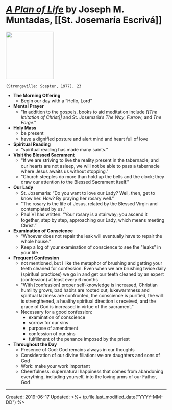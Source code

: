 
# [*A Plan of Life*](https://scepterpublishers.org/collections/free-catholic-booklets/products/a-plan-of-life) by Joseph M. Muntadas, [[St. Josemaría Escrivá]]

<img src="https://i.shgcdn.com/f5042cc2-11f6-445c-8256-916c191b3072/-/format/auto/-/preview/3000x3000/-/quality/lighter/" width=150>

`(Strongsville: Scepter, 1977), 23`

- **The Morning Offering**
  - Begin our day with a “Hello, Lord”
- **Mental Prayer**
  - "In addition to the gospels, books to aid meditation include *[[The Imitation of Christ]]* and St. Josemaria’s *The Way*, *Furrow*, and *The Forge*."
- **Holy Mass**
  - be present
  - have a dignified posture and alert mind and heart full of love
- **Spiritual Reading**
  - “spiritual reading has made many saints.”
- **Visit the Blessed Sacrament**
  - "If we are striving to live the reality present in the tabernacle, and our hearts are not asleep, we will not be able to pass a tabernacle where Jesus awaits us without stopping."
  - "Church steeples do more than hold up the bells and the clock; they draw our attention to the Blessed Sacrament itself."
- **Our Lady**
  - St. Josemaria: “Do you want to love our Lady? Well, then, get to know her. How? By praying her rosary well.” 
  - "The rosary is the life of Jesus, related by the Blessed Virgin and contemplated by us."
  - Paul VI has written: “Your rosary is a stairway; you ascend it together, step by step, approaching our Lady, which means meeting Christ.”
- **Examination of Conscience**
  - “Whoever does not repair the leak will eventually have to repair the whole house.”
  - Keep a log of your examination of conscience to see the "leaks" in your life
- **Frequent Confession**
  - not mentioned, but I like the metaphor of brushing and getting your teeth cleaned for confession. Even when we are brushing twice daily (spiritual practices) we go in and get our teeth cleaned by an expert (confession) at least every 6 months
  - "With [confession] proper self-knowledge is increased, Christian humility grows, bad habits are rooted out, lukewarmness and spiritual laziness are confronted, the conscience is purified, the will is strengthened, a healthy spiritual direction is received, and the grace of God is increased in virtue of the sacrament."
  - Necessary for a good confession:
    - examination of conscience
    - sorrow for our sins
    - purpose of amendment
    - confession of our sins
    - fulfillment of the penance imposed by the priest
- **Throughout the Day**
  - Presence of God: God remains always in our thoughts
  - Consideration of our divine filiation: we are daughters and sons of God
  - Work: make your work important
  - Cheerfulness: supernatural happiness that comes from abandoning everything, including yourself, into the loving arms of our Father, God

---
Created: 2019-06-17
Updated: <%+ tp.file.last_modified_date("YYYY-MM-DD") %>
